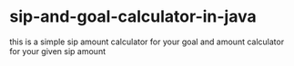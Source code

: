 # sip-and-goal-calculator-in-java
this is a simple sip amount calculator for your goal  and  amount calculator for your given sip amount
